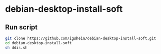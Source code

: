 # debian-desktop-install-soft
## Run script

```bash
git clone https://github.com/igshein/debian-desktop-install-soft.git
cd debian-desktop-install-soft
sh ddis.sh
```
